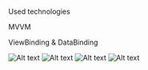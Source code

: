 Used technologies

MVVM

ViewBinding & DataBinding

![Alt text](/screenshots/1.png?raw=true "")
![Alt text](/screenshots/2.png?raw=true "")
![Alt text](/screenshots/3.png?raw=true "")
![Alt text](/screenshots/4.png?raw=true "")